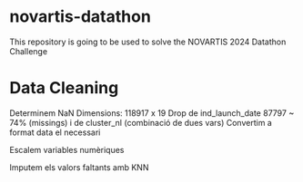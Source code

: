 # novartis-datathon
This repository is going to be used to solve the NOVARTIS 2024 Datathon Challenge


# Data Cleaning

Determinem NaN
Dimensions: 118917 x 19 
Drop de ind_launch_date 87797 ~ 74% (missings) i de cluster_nl (combinació de dues vars)
Convertim a format data el necessari

Escalem variables numèriques 

Imputem els valors faltants amb KNN 


